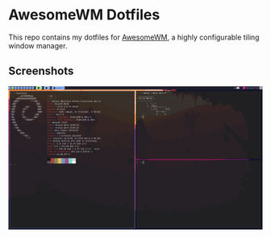 # AwesomeWM Dotfiles

This repo contains my dotfiles for [AwesomeWM](https://awesomewm.org/), a highly configurable tiling window manager.

## Screenshots

![Screenshot of desktop](/.github/assets/about-1.png)
